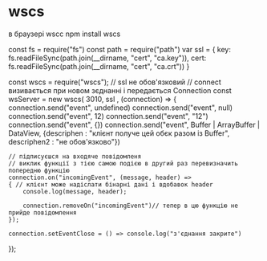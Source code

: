 # wscs
в браузері wscc
npm install wscs

const fs = require("fs")
const path = require("path")
 var ssl = { 
        key: fs.readFileSync(path.join(__dirname, "cert", "ca.key")),
        cert: fs.readFileSync(path.join(__dirname, "cert", "ca.crt")) 
    }    


const wscs = require("wscs");
// ssl не обов'язковий 
// connect визивається при новом зєднанні і передається Connection
const wsServer =  new wscs( 3010, ssl , (connection)  =>
{
    connection.send("event", undefined)
    connection.send("event", null)
    connection.send("event", 12)
    connection.send("event", "12")
    connection.send("event", {})
    connection.send("event", Buffer | ArrayBuffer | DataView, {descriphen  : "клієнт получе цей обєк разом із Buffer", descriphen2 : "не обов'язково"})


    
    
    
    // підписуєшся на входяче повідомленя
    // виклик функції з тією самою подією в другий раз перевизначить попередню функцію
    connection.on("incomingEvent", (message, header) =>
    { // клієнт може надіслати бінарні дані і вдобавок header
        console.log(message, header);

        connection.removeOn("incomingEvent")// тепер в цю функцію не прийде повідомлення
    });

    connection.setEventClose = () => console.log("з'єднання закрите")
});

